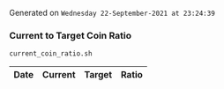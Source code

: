 Generated on `Wednesday 22-September-2021 at 23:24:39`

### Current to Target Coin Ratio
`current_coin_ratio.sh`

Date|Current|Target|Ratio
---|---|---|---
